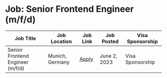 # Job: Senior Frontend Engineer (m/f/d)

| Job Title | Job Location | Job Link | Job Posted | Visa Sponsorship |
| --- | --- | --- | --- | --- |
| Senior Frontend Engineer (m/f/d) | Munich, Germany | [Apply](https://boards.eu.greenhouse.io/enmacc/jobs/4009840101) | June 2, 2023 | Visa Sponsorship |
